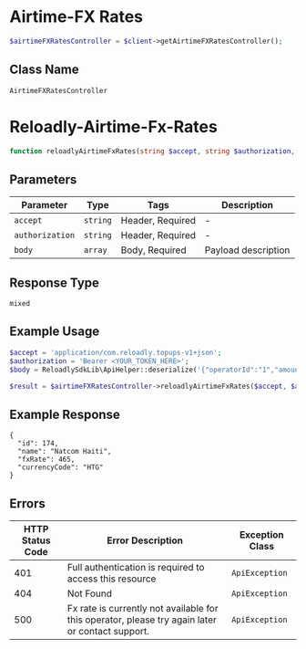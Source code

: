 # Airtime-FX Rates

```php
$airtimeFXRatesController = $client->getAirtimeFXRatesController();
```

## Class Name

`AirtimeFXRatesController`


# Reloadly-Airtime-Fx-Rates

```php
function reloadlyAirtimeFxRates(string $accept, string $authorization, array $body)
```

## Parameters

| Parameter | Type | Tags | Description |
|  --- | --- | --- | --- |
| `accept` | `string` | Header, Required | - |
| `authorization` | `string` | Header, Required | - |
| `body` | `array` | Body, Required | Payload description |

## Response Type

`mixed`

## Example Usage

```php
$accept = 'application/com.reloadly.topups-v1+json';
$authorization = 'Bearer <YOUR_TOKEN_HERE>';
$body = ReloadlySdkLib\ApiHelper::deserialize('{"operatorId":"1","amount":"1"}');

$result = $airtimeFXRatesController->reloadlyAirtimeFxRates($accept, $authorization, $body);
```

## Example Response

```
{
  "id": 174,
  "name": "Natcom Haiti",
  "fxRate": 465,
  "currencyCode": "HTG"
}
```

## Errors

| HTTP Status Code | Error Description | Exception Class |
|  --- | --- | --- |
| 401 | Full authentication is required to access this resource | `ApiException` |
| 404 | Not Found | `ApiException` |
| 500 | Fx rate is currently not available for this operator, please try again later or contact support. | `ApiException` |

